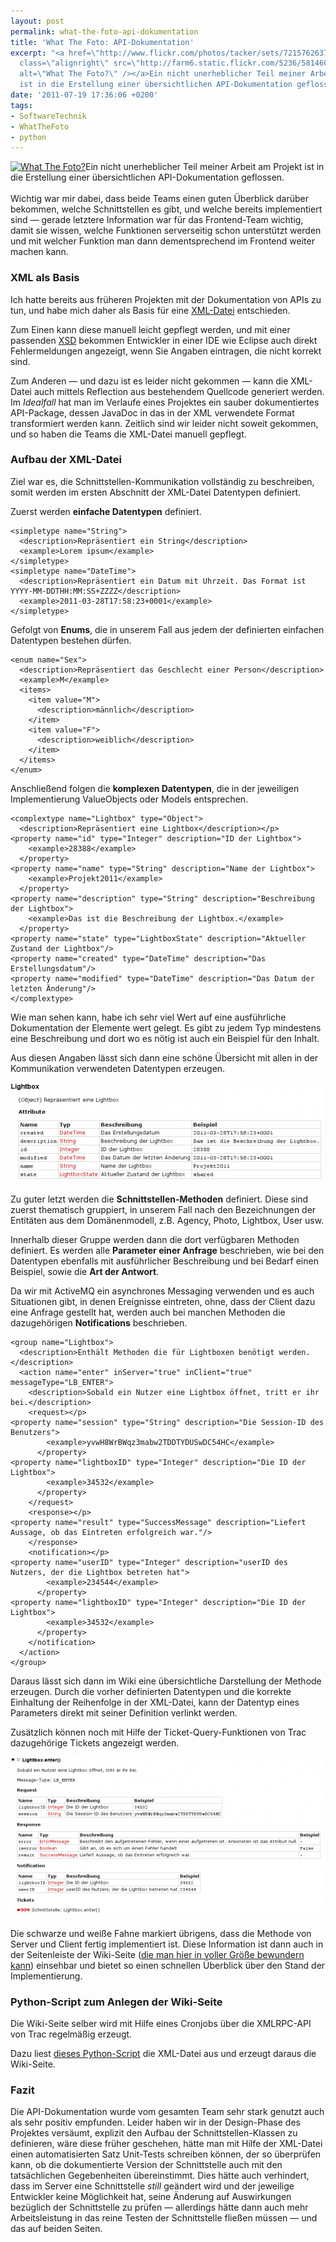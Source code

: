 ```yaml
---
layout: post
permalink: what-the-foto-api-dokumentation
title: 'What The Foto: API-Dokumentation'
excerpt: "<a href=\"http://www.flickr.com/photos/tacker/sets/72157626379556132/\"><img
  class=\"alignright\" src=\"http://farm6.static.flickr.com/5236/5814600568_a78deedb78_m.jpg\"
  alt=\"What The Foto?\" /></a>Ein nicht unerheblicher Teil meiner Arbeit am Projekt
  ist in die Erstellung einer übersichtlichen API-Dokumentation geflossen.\r\n"
date: '2011-07-19 17:36:06 +0200'
tags:
- SoftwareTechnik
- WhatTheFoto
- python
---
```

<p><a href="http://www.flickr.com/photos/tacker/sets/72157626379556132/"><img class="alignright" src="http://farm6.static.flickr.com/5236/5814600568_a78deedb78_m.jpg" alt="What The Foto?" /></a>Ein nicht unerheblicher Teil meiner Arbeit am Projekt ist in die Erstellung einer übersichtlichen API-Dokumentation geflossen.<br />
<br />
Wichtig war mir dabei, dass beide Teams einen guten Überblick darüber bekommen, welche Schnittstellen es gibt, und welche bereits implementiert sind &mdash; gerade letztere Information war für das Frontend-Team wichtig, damit sie wissen, welche Funktionen serverseitig schon unterstützt werden und mit welcher Funktion man dann dementsprechend im Frontend weiter machen kann.</p>
<h3 class="textimage">XML als Basis</h3>
<p>Ich hatte bereits aus früheren Projekten mit der Dokumentation von APIs zu tun, und habe mich daher als Basis für eine <a href="{{ '/svn/WTF/apidocs/schnittstellen.xml' | prepend: site.baseurl | prepend: site.url }}">XML-Datei</a> entschieden.</p>
<p>Zum Einen kann diese manuell leicht gepflegt werden, und mit einer passenden <a href="{{ '/svn/WTF/apidocs/schnittstellen.xsd' | prepend: site.baseurl | prepend: site.url }}">XSD</a> bekommen Entwickler in einer IDE wie Eclipse auch direkt Fehlermeldungen angezeigt, wenn Sie Angaben eintragen, die nicht korrekt sind.</p>
<p>Zum Anderen &mdash; und dazu ist es leider nicht gekommen &mdash; kann die XML-Datei auch mittels Reflection aus bestehendem Quellcode generiert werden. Im <em>Idealfall</em> hat man im Verlaufe eines Projektes ein sauber dokumentiertes API-Package, dessen JavaDoc in das in der XML verwendete Format transformiert werden kann. Zeitlich sind wir leider nicht soweit gekommen, und so haben die Teams die XML-Datei manuell gepflegt.</p>
<h3 class="textimage">Aufbau der XML-Datei</h3>
<p>Ziel war es, die Schnittstellen-Kommunikation vollständig zu beschreiben, somit werden im ersten Abschnitt der XML-Datei Datentypen definiert. </p>
<p>Zuerst werden <strong>einfache Datentypen</strong> definiert.</p>

    <simpletype name="String">
      <description>Repräsentiert ein String</description>
      <example>Lorem ipsum</example>
    </simpletype>
    <simpletype name="DateTime">
      <description>Repräsentiert ein Datum mit Uhrzeit. Das Format ist YYYY-MM-DDTHH:MM:SS+ZZZZ</description>
      <example>2011-03-28T17:58:23+0001</example>
    </simpletype>

<p>Gefolgt von <strong>Enums</strong>, die in unserem Fall aus jedem der definierten einfachen Datentypen bestehen dürfen.</p>

    <enum name="Sex">
      <description>Repräsentiert das Geschlecht einer Person</description>
      <example>M</example>
      <items>
        <item value="M">
          <description>männlich</description>
        </item>
        <item value="F">
          <description>weiblich</description>
        </item>
      </items>
    </enum>

Anschließend folgen die <strong>komplexen Datentypen</strong>, die in der jeweiligen Implementierung ValueObjects oder Models entsprechen.<br />

    <complextype name="Lightbox" type="Object">
      <description>Repräsentiert eine Lightbox</description></p>
    <property name="id" type="Integer" description="ID der Lightbox">
        <example>28388</example>
      </property>
    <property name="name" type="String" description="Name der Lightbox">
        <example>Projekt2011</example>
      </property>
    <property name="description" type="String" description="Beschreibung der Lightbox">
        <example>Das ist die Beschreibung der Lightbox.</example>
      </property>
    <property name="state" type="LightboxState" description="Aktueller Zustand der Lightbox"/>
    <property name="created" type="DateTime" description="Das Erstellungsdatum"/>
    <property name="modified" type="DateTime" description="Das Datum der letzten Änderung"/>
    </complextype>

Wie man sehen kann, habe ich sehr viel Wert auf eine ausführliche Dokumentation der Elemente wert gelegt. Es gibt zu jedem Typ mindestens eine Beschreibung und dort wo es nötig ist auch ein Beispiel für den Inhalt.</p>
<p>Aus diesen Angaben lässt sich dann eine schöne Übersicht mit allen in der Kommunikation verwendeten Datentypen erzeugen.</p>
<p><a href="{{ '/uploads/2011/07/wtf-api-complextype.png' | prepend: site.baseurl | prepend: site.url }}"><img src="/uploads/2011/07/wtf-api-complextype-500x161.png" alt="" title="What The Foto API Docs Komplexer Datentyp" width="500" height="161" class="alignnone size-medium wp-image-677" /></a></p>
<p>Zu guter letzt werden die <strong>Schnittstellen-Methoden</strong> definiert. Diese sind zuerst thematisch gruppiert, in unserem Fall nach den Bezeichnungen der Entitäten aus dem Domänenmodell, z.B. Agency, Photo, Lightbox, User usw.</p>
<p>Innerhalb dieser Gruppe werden dann die dort verfügbaren Methoden definiert. Es werden alle <strong>Parameter einer Anfrage</strong> beschrieben, wie bei den Datentypen ebenfalls mit ausführlicher Beschreibung und bei Bedarf einen Beispiel, sowie die <strong>Art der Antwort</strong>.</p>
<p>Da wir mit ActiveMQ ein asynchrones Messaging verwenden und es auch Situationen gibt, in denen Ereignisse eintreten, ohne, dass der Client dazu eine Anfrage gestellt hat, werden auch bei manchen Methoden die dazugehörigen <strong>Notifications</strong> beschrieben.</p>

    <group name="Lightbox">
      <description>Enthält Methoden die für Lightboxen benötigt werden.</description>
      <action name="enter" inServer="true" inClient="true" messageType="LB_ENTER">
        <description>Sobald ein Nutzer eine Lightbox öffnet, tritt er ihr bei.</description>
        <request></p>
    <property name="session" type="String" description="Die Session-ID des Benutzers">
            <example>yvwH8WrBWqz3mabw2TDDTYDUSwDC54HC</example>
          </property>
    <property name="lightboxID" type="Integer" description="Die ID der Lightbox">
            <example>34532</example>
          </property>
        </request>
        <response></p>
    <property name="result" type="SuccessMessage" description="Liefert Aussage, ob das Eintreten erfolgreich war."/>
        </response>
        <notification></p>
    <property name="userID" type="Integer" description="userID des Nutzers, der die Lightbox betreten hat">
            <example>234544</example>
          </property>
    <property name="lightboxID" type="Integer" description="Die ID der Lightbox">
            <example>34532</example>
          </property>
        </notification>
      </action>
    </group>

<p>Daraus lässt sich dann im Wiki eine übersichtliche Darstellung der Methode erzeugen. Durch die vorher definierten Datentypen und die korrekte Einhaltung der Reihenfolge in der XML-Datei, kann der Datentyp eines Parameters direkt mit seiner Definition verlinkt werden.</p>
<p>Zusätzlich können noch mit Hilfe der Ticket-Query-Funktionen von Trac dazugehörige Tickets angezeigt werden.</p>
<p><a href="{{ '/uploads/2011/07/wtf-api-lbenter.png' | prepend: site.baseurl | prepend: site.url }}"><img src="/uploads/2011/07/wtf-api-lbenter-500x257.png" alt="" title="What The Foto API Docs Lightbox Enter Methode" width="500" height="257" class="alignnone size-medium wp-image-680" /></a></p>
<p>Die schwarze und weiße Fahne markiert übrigens, dass die Methode von Server und Client fertig implementiert ist. Diese Information ist dann auch in der Seitenleiste der Wiki-Seite (<a href="http://www.flickr.com/photos/tacker/5954159899/sizes/o/in/photostream/">die man hier in voller Größe bewundern kann</a>) einsehbar und bietet so einen schnellen Überblick über den Stand der Implementierung.</p>
<h3 class="textimage">Python-Script zum Anlegen der Wiki-Seite</h3>
<p>Die Wiki-Seite selber wird mit Hilfe eines Cronjobs über die XMLRPC-API von Trac regelmäßig erzeugt.</p>
<p>Dazu liest <a href="{{ '/svn/WTF/apidocs/ApiXML2Trac.py' | prepend: site.baseurl | prepend: site.url }}">dieses Python-Script</a> die XML-Datei aus und erzeugt daraus die Wiki-Seite.</p>
<h3 class="textimage">Fazit</h3>
<p>Die API-Dokumentation wurde vom gesamten Team sehr stark genutzt auch als sehr positiv empfunden. Leider haben wir in der Design-Phase des Projektes versäumt, explizit den Aufbau der Schnittstellen-Klassen zu definieren, wäre diese früher geschehen, hätte man mit Hilfe der XML-Datei einen automatisierten Satz Unit-Tests schreiben können, der so überprüfen kann, ob die dokumentierte Version der Schnittstelle auch mit den tatsächlichen Gegebenheiten übereinstimmt. Dies hätte auch verhindert, dass im Server eine Schnittstelle <em>still</em> geändert wird und der jeweilige Entwickler keine Möglichkeit hat, seine Änderung auf Auswirkungen bezüglich der Schnittstelle zu prüfen &mdash; allerdings hätte dann auch mehr Arbeitsleistung in das reine Testen der Schnittstelle fließen müssen &mdash; und das auf beiden Seiten.</p>
